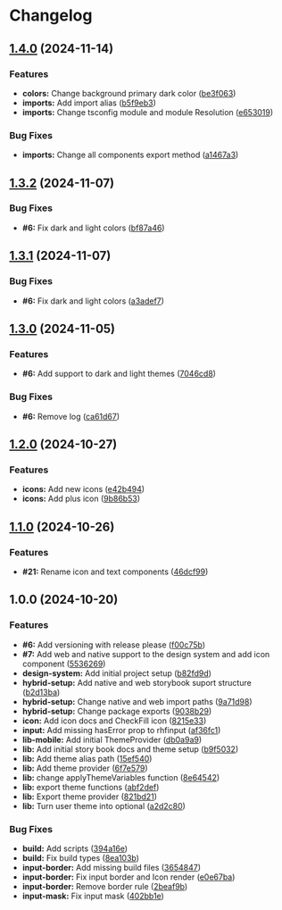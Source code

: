 # Changelog

## [1.4.0](https://github.com/legaplan/design-system/compare/v1.3.2...v1.4.0) (2024-11-14)


### Features

* **colors:** Change background primary dark color ([be3f063](https://github.com/legaplan/design-system/commit/be3f0637ad3977fc4ba8e34ad64050ef815385cb))
* **imports:** Add import alias ([b5f9eb3](https://github.com/legaplan/design-system/commit/b5f9eb3c42272934e3fd72237b4686c9f5b1c8be))
* **imports:** Change tsconfig module and module Resolution ([e653019](https://github.com/legaplan/design-system/commit/e653019a6d507a1aac8a1a97990f539104a79793))


### Bug Fixes

* **imports:** Change all components export method ([a1467a3](https://github.com/legaplan/design-system/commit/a1467a3876e5583ddd1d7566d5e1866f30aedbb6))

## [1.3.2](https://github.com/legaplan/design-system/compare/v1.3.1...v1.3.2) (2024-11-07)


### Bug Fixes

* **#6:** Fix dark and light colors ([bf87a46](https://github.com/legaplan/design-system/commit/bf87a460f533eeb23a770ffc2b941d1d2bd77485))

## [1.3.1](https://github.com/legaplan/design-system/compare/v1.3.0...v1.3.1) (2024-11-07)


### Bug Fixes

* **#6:** Fix dark and light colors ([a3adef7](https://github.com/legaplan/design-system/commit/a3adef763e120fc4f6d39e1c8bd054d009d7cca0))

## [1.3.0](https://github.com/legaplan/design-system/compare/v1.2.0...v1.3.0) (2024-11-05)


### Features

* **#6:** Add support to dark and light themes ([7046cd8](https://github.com/legaplan/design-system/commit/7046cd8d804584899716a823ed1836a5aac3e767))


### Bug Fixes

* **#6:** Remove log ([ca61d67](https://github.com/legaplan/design-system/commit/ca61d67f058c0e2a1fb61d8aa7dd691df4cd56b7))

## [1.2.0](https://github.com/legaplan/design-system/compare/v1.1.0...v1.2.0) (2024-10-27)


### Features

* **icons:** Add new icons ([e42b494](https://github.com/legaplan/design-system/commit/e42b494c81bb040660571139ef5d2803ca7eef13))
* **icons:** Add plus icon ([9b86b53](https://github.com/legaplan/design-system/commit/9b86b53558c8e59c96928659fdb140f3a31690ae))

## [1.1.0](https://github.com/legaplan/design-system/compare/v1.0.0...v1.1.0) (2024-10-26)


### Features

* **#21:** Rename icon and text components ([46dcf99](https://github.com/legaplan/design-system/commit/46dcf99ced3fbbebd92df70f4a70c85a71adc594))

## 1.0.0 (2024-10-20)


### Features

* **#6:** Add versioning with release please ([f00c75b](https://github.com/legaplan/design-system/commit/f00c75b8fbfdd8a0029554051e296b1b19a6a81c))
* **#7:** Add web and native support to the design system and add icon component ([5536269](https://github.com/legaplan/design-system/commit/553626931ca12002be7147355f36a37f50a970af))
* **design-system:** Add initial project setup ([b82fd9d](https://github.com/legaplan/design-system/commit/b82fd9d99df20a904f51e102ca86ebc888040726))
* **hybrid-setup:** Add native and web storybook suport structure ([b2d13ba](https://github.com/legaplan/design-system/commit/b2d13ba30e65a9da1eeb0abb9dcb8cef481e0504))
* **hybrid-setup:** Change native and web import paths ([9a71d98](https://github.com/legaplan/design-system/commit/9a71d988ef5f40133a9d66f949a28c6f57120385))
* **hybrid-setup:** Change package exports ([9038b29](https://github.com/legaplan/design-system/commit/9038b293542a3770b0382977ecb13a1a39a59769))
* **icon:** Add icon docs and CheckFill icon ([8215e33](https://github.com/legaplan/design-system/commit/8215e33b8889564e0f5bbe0970a900da55c86e3f))
* **input:** Add missing hasError prop to rhfinput ([af36fc1](https://github.com/legaplan/design-system/commit/af36fc1ea7c0bdbcde09f20e3ebaac6b82fb894d))
* **lib-mobile:** Add initial ThemeProvider ([db0a9a9](https://github.com/legaplan/design-system/commit/db0a9a969b33167fe65791031766da2a80278204))
* **lib:** Add initial story book docs and theme setup ([b9f5032](https://github.com/legaplan/design-system/commit/b9f5032f10a6c2317093b27b9d987b8700ba6ef9))
* **lib:** Add theme alias path ([15ef540](https://github.com/legaplan/design-system/commit/15ef5404e05d490084c8d0ab6af933c12ebee30b))
* **lib:** Add theme provider ([6f7e579](https://github.com/legaplan/design-system/commit/6f7e5792496264775ffde6c1ee4c55d9b64d6b55))
* **lib:** change applyThemeVariables function ([8e64542](https://github.com/legaplan/design-system/commit/8e64542dbda3a7dff99a687eefd3f3eaa9545e9a))
* **lib:** export theme functions ([abf2def](https://github.com/legaplan/design-system/commit/abf2def183fa44cf1201b0fd5c5862899b9742be))
* **lib:** Export theme provider ([821bd21](https://github.com/legaplan/design-system/commit/821bd218b97fce9c09cafa5d035a1ad6a8eb6ce4))
* **lib:** Turn user theme into optional ([a2d2c80](https://github.com/legaplan/design-system/commit/a2d2c802efbc44220f7ac00b68185da0d9d563b3))


### Bug Fixes

* **build:** Add scripts ([394a16e](https://github.com/legaplan/design-system/commit/394a16edad94c2ce20f9a0a6e230c51b7ed17c1a))
* **build:** Fix build types ([8ea103b](https://github.com/legaplan/design-system/commit/8ea103bde1b9b510b72d5b342caf8294db0b2b38))
* **input-border:** Add missing build files ([3654847](https://github.com/legaplan/design-system/commit/3654847e69ed0466e1683c8ec8a0a3dfc3ec40f5))
* **input-border:** Fix input border and Icon render ([e0e67ba](https://github.com/legaplan/design-system/commit/e0e67ba0e930df47bf2976d60a5f508ade809803))
* **input-border:** Remove border rule ([2beaf9b](https://github.com/legaplan/design-system/commit/2beaf9b786596d0e0b3795f58518cf3002f362e7))
* **input-mask:** Fix input mask ([402bb1e](https://github.com/legaplan/design-system/commit/402bb1e72b95fdde7c15290b8cfac185bbcc785f))
